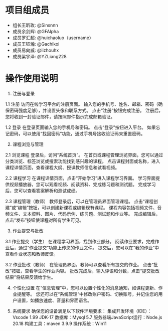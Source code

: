 # 项目组成员
- 组长王昕玫: @Sinsnnn
- 成员余剑辉: @GFAlpha 
- 成员罗汇超: @huichaoluo（username）
- 成员王钰瀚: @Gachikoi
- 成员易向威: @lizhouhx
- 成员梁宇泽: @YZLiang228

# 操作使用说明
1. 注册与登录

1.1 注册
访问在线学习平台的注册页面。
输入您的手机号、姓名、邮箱、密码（确保密码强度足够），并设置头像和联系方式。
点击“注册”按钮完成注册。
注册后，您将收到一封验证邮件，请按照邮件指示完成邮箱验证。

1.2 登录
在登录页面输入您的手机号和密码。
点击“登录”按钮进入平台。
如果忘记密码，可以使用“找回密码”功能，通过手机号接收验证码来重置密码。

2. 课程浏览与管理

2.1 浏览课程
登录后，访问“系统首页”。
在首页或课程管理浏览界面，您可以通过分类浏览、标签浏览或搜索功能找到感兴趣的课程。
点击课程封面或名称，进入课程详情页面，查看课程大纲、授课教师信息和试看视频。

2.2 课程学习
在课程详情页面，点击“开始学习”进入课程学习界面。
学习界面提供视频播放器，您可以观看视频、阅读资料、完成练习题和测试题。
完成学习后，您可以查看答案解析和测试成绩。

2.3 课程管理（教师）
教师登录后，可以在管理员界面管理课程。
点击“课程创建”或“编辑”按钮，可以创建新课程或编辑现有课程。
课程内容包括视频文件、音频文件、文本资料、图片、代码示例、练习题、测试题和作业等。
完成编辑后，点击“发布”按钮使课程对所有学生可见。

3. 作业提交与批改
   
3.1 作业提交（学生）
在课程学习界面，找到作业部分。
阅读作业要求，完成作业后，通过“作业提交”功能上传您的作业文件。
提交后，您可以在“我的作业”中查看作业状态和教师反馈。

3.2 作业批改（教师）
在管理员界面，教师可以查看所有提交的作业。
点击“批改”按钮，查看学生的作业内容。
批改完成后，输入评语和分数，点击“提交批改结果”将结果反馈给学生。

4. 个性化设置
在“信息管理”中，您可以设置个性化的消息通知，如课程更新、作业提醒等。
您还可以在“系统管理”中修改账户密码、切换账号，并记住您的用户设置，如播放速度、音量和界面语言。

5. 系统要求
确保您的设备满足以下软件环境要求：
集成开发环境（IDE）：Vscode 1.99
JDK-17
数据库：Mysql 5.7
服务器端JavaScript运行：Node.js 20.18
构建工具：maven 3.9.9
操作系统：Win11
